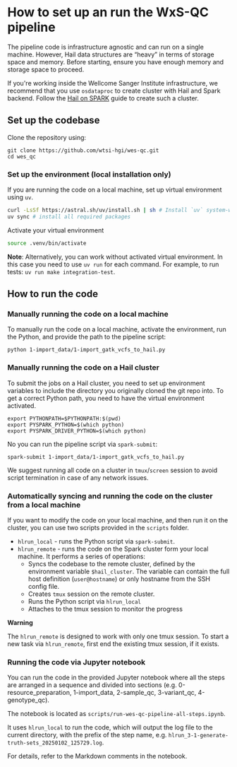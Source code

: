 # How to set up an run the WxS-QC pipeline

The pipeline code is infrastructure agnostic and can run on a single machine.
However, Hail data structures are “heavy” in terms of storage space and memory.
Before starting, ensure you have enough memory and storage space to proceed.

If you're working inside the Wellcome Sanger Institute infrastructure,
we recommend that you use `osdataproc` to create cluster with Hail and Spark backend.
Follow the [Hail on SPARK](https://hgi-projects.pages.internal.sanger.ac.uk/documentation/docs/tutorials/hail-on-spark/)
guide to create such a cluster.


## Set up the codebase

Clone the repository using:
```shell
git clone https://github.com/wtsi-hgi/wes-qc.git
cd wes_qc
```

### Set up the environment (local installation only)

If you are running the code on a local machine,
set up virtual environment using `uv`.

```bash
curl -LsSf https://astral.sh/uv/install.sh | sh # Install `uv` system-wide
uv sync # install all required packages
```

Activate your virtual environment
```bash
source .venv/bin/activate
```

**Note**: Alternatively, you can work without activated virtual environment.
In this case you need to use `uv run` for each command.
For example, to run tests: `uv run make integration-test`.

## How to run the code

### Manually running the code on a local machine

To manually run the code on a local machine,
activate the environment, run the Python, and provide the path to the pipeline script:

```shell
python 1-import_data/1-import_gatk_vcfs_to_hail.py
```

### Manually running the code on a Hail cluster

To submit the jobs on a Hail cluster, you need to set up environment variables
to include the directory you originally cloned the git repo into.
To get a correct Python path, you need to have the virtual environment activated.

```shell
export PYTHONPATH=$PYTHONPATH:$(pwd)
export PYSPARK_PYTHON=$(which python)
export PYSPARK_DRIVER_PYTHON=$(which python)
```

No you can run the pipeline script via `spark-submit`:

```shell
spark-submit 1-import_data/1-import_gatk_vcfs_to_hail.py
```

We suggest running all code on a cluster in `tmux`/`screen` session to avoid
script termination in case of any network issues.


### Automatically syncing and running the code on the cluster from a local machine

If you want to modify the code on your local machine,
and then run it on the cluster, you can use two scripts provided
in the `scripts` folder.

* `hlrun_local` - runs the Python script via `spark-submit`.
* `hlrun_remote` - runs the code on the Spark cluster form your local machine.
  It performs a series of operations:
  * Syncs the codebase to the remote cluster, defined by the environment variable `$hail_cluster`.
    The variable can contain the full host definition (`user@hostname`) or only hostname from the SSH config file.
  * Creates `tmux` session on the remote cluster.
  * Runs the Python script via `hlrun_local`
  * Attaches to the tmux session to monitor the progress

**Warning**

The `hlrun_remote` is designed to work with only one tmux session.
To start a new task via `hlrun_remote`, first end the existing tmux session, if it exists.


### Running the code via Jupyter notebook

You can run the code in the provided Jupyter notebook
where all the steps are arranged in a sequence and divided into sections
(e.g. 0-resource_preparation, 1-import_data, 2-sample_qc, 3-variant_qc, 4-genotype_qc).

The notebook is located as `scripts/run-wes-qc-pipeline-all-steps.ipynb`.

It uses `hlrun_local` to run the code, which will output the log file to the current directory,
with the prefix of the step name, e.g. `hlrun_3-1-generate-truth-sets_20250102_125729.log`.

For details, refer to the Markdown comments in the notebook.
